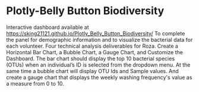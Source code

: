 # Plotly-Belly Button Biodiversity
Interactive dashboard available at https://sking21121.github.io/Plotly_Belly_Button_Biodiversity/
To complete the panel for demographic information and to visualize the bacterial data for each volunteer.
Four technical analysis deliverables for Roza. Create a Horizontal Bar Chart, a Bubble Chart, a Gauge Chart,
and Customize the Dashboard. The bar chart should display the top 10 bacterial species (OTUs) when an
individual’s ID is selected from the dropdown menu. At the same time a bubble chart will display OTU Ids 
and Sample values. And create a gauge chart that displays the weekly washing frequency's value as a measure
from 0 to 10.
